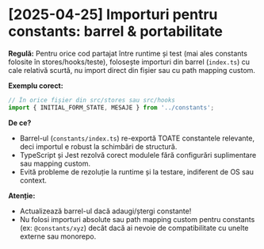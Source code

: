 # [2025-04-25] Importuri pentru constants: barrel & portabilitate

**Regulă:** Pentru orice cod partajat între runtime și test (mai ales constants folosite în stores/hooks/teste), folosește importuri din barrel (`index.ts`) cu cale relativă scurtă, nu import direct din fișier sau cu path mapping custom.

**Exemplu corect:**
```typescript
// În orice fișier din src/stores sau src/hooks
import { INITIAL_FORM_STATE, MESAJE } from '../constants';
```

**De ce?**
- Barrel-ul (`constants/index.ts`) re-exportă TOATE constantele relevante, deci importul e robust la schimbări de structură.
- TypeScript și Jest rezolvă corect modulele fără configurări suplimentare sau mapping custom.
- Evită probleme de rezoluție la runtime și la testare, indiferent de OS sau context.

**Atenție:**
- Actualizează barrel-ul dacă adaugi/ștergi constante!
- Nu folosi importuri absolute sau path mapping custom pentru constants (ex: `@constants/xyz`) decât dacă ai nevoie de compatibilitate cu unelte externe sau monorepo.
